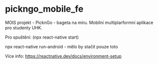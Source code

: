 # pickngo_mobile_fe
MOIS projekt - PicknGo - bageta na míru. Mobilní multiplarformní aplikace pro studenty UHK.

Pro spuštění:
(npx react-native start)

npx react-native run-android - mělo by stačit pouze toto

Více info: https://reactnative.dev/docs/environment-setup
